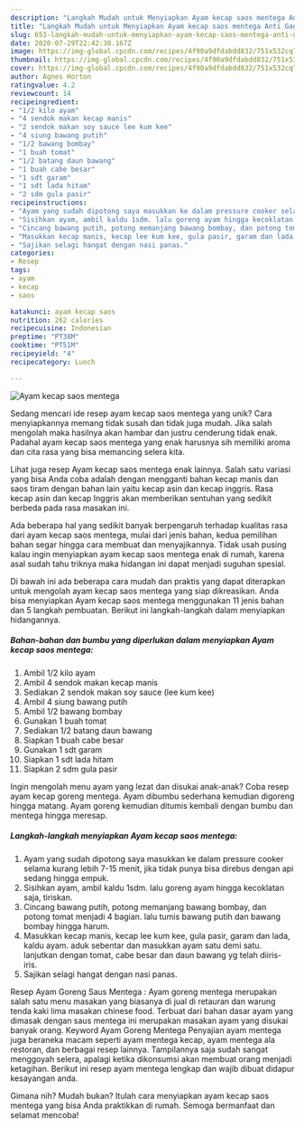 ```yaml
---
description: "Langkah Mudah untuk Menyiapkan Ayam kecap saos mentega Anti Gagal"
title: "Langkah Mudah untuk Menyiapkan Ayam kecap saos mentega Anti Gagal"
slug: 653-langkah-mudah-untuk-menyiapkan-ayam-kecap-saos-mentega-anti-gagal
date: 2020-07-29T22:42:30.167Z
image: https://img-global.cpcdn.com/recipes/4f90a9dfdabdd832/751x532cq70/ayam-kecap-saos-mentega-foto-resep-utama.jpg
thumbnail: https://img-global.cpcdn.com/recipes/4f90a9dfdabdd832/751x532cq70/ayam-kecap-saos-mentega-foto-resep-utama.jpg
cover: https://img-global.cpcdn.com/recipes/4f90a9dfdabdd832/751x532cq70/ayam-kecap-saos-mentega-foto-resep-utama.jpg
author: Agnes Horton
ratingvalue: 4.2
reviewcount: 14
recipeingredient:
- "1/2 kilo ayam"
- "4 sendok makan kecap manis"
- "2 sendok makan soy sauce lee kum kee"
- "4 siung bawang putih"
- "1/2 bawang bombay"
- "1 buah tomat"
- "1/2 batang daun bawang"
- "1 buah cabe besar"
- "1 sdt garam"
- "1 sdt lada hitam"
- "2 sdm gula pasir"
recipeinstructions:
- "Ayam yang sudah dipotong saya masukkan ke dalam pressure cooker selama kurang lebih 7-15 menit, jika tidak punya bisa direbus dengan api sedang hingga empuk."
- "Sisihkan ayam, ambil kaldu 1sdm. lalu goreng ayam hingga kecoklatan saja, tiriskan."
- "Cincang bawang putih, potong memanjang bawang bombay, dan potong tomat menjadi 4 bagian. lalu tumis bawang putih dan bawang bombay hingga harum."
- "Masukkan kecap manis, kecap lee kum kee, gula pasir, garam dan lada, kaldu ayam. aduk sebentar dan masukkan ayam satu demi satu. lanjutkan dengan tomat, cabe besar dan daun bawang yg telah diiris-iris."
- "Sajikan selagi hangat dengan nasi panas."
categories:
- Resep
tags:
- ayam
- kecap
- saos

katakunci: ayam kecap saos 
nutrition: 262 calories
recipecuisine: Indonesian
preptime: "PT38M"
cooktime: "PT51M"
recipeyield: "4"
recipecategory: Lunch

---
```



![Ayam kecap saos mentega](https://img-global.cpcdn.com/recipes/4f90a9dfdabdd832/751x532cq70/ayam-kecap-saos-mentega-foto-resep-utama.jpg)

Sedang mencari ide resep ayam kecap saos mentega yang unik? Cara menyiapkannya memang tidak susah dan tidak juga mudah. Jika salah mengolah maka hasilnya akan hambar dan justru cenderung tidak enak. Padahal ayam kecap saos mentega yang enak harusnya sih memiliki aroma dan cita rasa yang bisa memancing selera kita.

Lihat juga resep Ayam kecap saos mentega enak lainnya. Salah satu variasi yang bisa Anda coba adalah dengan mengganti bahan kecap manis dan saos tiram dengan bahan lain yaitu kecap asin dan kecap inggris. Rasa kecap asin dan kecap Inggris akan memberikan sentuhan yang sedikit berbeda pada rasa masakan ini.

Ada beberapa hal yang sedikit banyak berpengaruh terhadap kualitas rasa dari ayam kecap saos mentega, mulai dari jenis bahan, kedua pemilihan bahan segar hingga cara membuat dan menyajikannya. Tidak usah pusing kalau ingin menyiapkan ayam kecap saos mentega enak di rumah, karena asal sudah tahu triknya maka hidangan ini dapat menjadi suguhan spesial.


Di bawah ini ada beberapa cara mudah dan praktis yang dapat diterapkan untuk mengolah ayam kecap saos mentega yang siap dikreasikan. Anda bisa menyiapkan Ayam kecap saos mentega menggunakan 11 jenis bahan dan 5 langkah pembuatan. Berikut ini langkah-langkah dalam menyiapkan hidangannya.

<!--inarticleads1-->

##### Bahan-bahan dan bumbu yang diperlukan dalam menyiapkan Ayam kecap saos mentega:

1. Ambil 1/2 kilo ayam
1. Ambil 4 sendok makan kecap manis
1. Sediakan 2 sendok makan soy sauce (lee kum kee)
1. Ambil 4 siung bawang putih
1. Ambil 1/2 bawang bombay
1. Gunakan 1 buah tomat
1. Sediakan 1/2 batang daun bawang
1. Siapkan 1 buah cabe besar
1. Gunakan 1 sdt garam
1. Siapkan 1 sdt lada hitam
1. Siapkan 2 sdm gula pasir


Ingin mengolah menu ayam yang lezat dan disukai anak-anak? Coba resep ayam kecap goreng mentega. Ayam dibumbu sederhana kemudian digoreng hingga matang. Ayam goreng kemudian ditumis kembali dengan bumbu dan mentega hingga meresap. 

<!--inarticleads2-->

##### Langkah-langkah menyiapkan Ayam kecap saos mentega:

1. Ayam yang sudah dipotong saya masukkan ke dalam pressure cooker selama kurang lebih 7-15 menit, jika tidak punya bisa direbus dengan api sedang hingga empuk.
1. Sisihkan ayam, ambil kaldu 1sdm. lalu goreng ayam hingga kecoklatan saja, tiriskan.
1. Cincang bawang putih, potong memanjang bawang bombay, dan potong tomat menjadi 4 bagian. lalu tumis bawang putih dan bawang bombay hingga harum.
1. Masukkan kecap manis, kecap lee kum kee, gula pasir, garam dan lada, kaldu ayam. aduk sebentar dan masukkan ayam satu demi satu. lanjutkan dengan tomat, cabe besar dan daun bawang yg telah diiris-iris.
1. Sajikan selagi hangat dengan nasi panas.


Resep Ayam Goreng Saus Mentega : Ayam goreng mentega merupakan salah satu menu masakan yang biasanya di jual di retauran dan warung tenda kaki lima masakan chinese food. Terbuat dari bahan dasar ayam yang dimasak dengan saus mentega ini merupakan masakan ayam yang disukai banyak orang. Keyword Ayam Goreng Mentega Penyajian ayam mentega juga beraneka macam seperti ayam mentega kecap, ayam mentega ala restoran, dan berbagai resep lainnya. Tampilannya saja sudah sangat menggoyah selera, apalagi ketika dikonsumsi akan membuat orang menjadi ketagihan. Berikut ini resep ayam mentega lengkap dan wajib dibuat didapur kesayangan anda. 

Gimana nih? Mudah bukan? Itulah cara menyiapkan ayam kecap saos mentega yang bisa Anda praktikkan di rumah. Semoga bermanfaat dan selamat mencoba!
